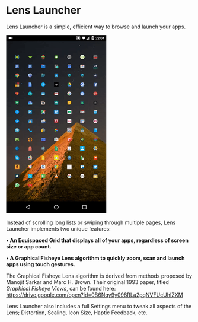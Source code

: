 # Lens Launcher

Lens Launcher is a simple, efficient way to browse and launch your apps.

![Alt text](resources/art/lens_launcher_demo.gif?raw=true "Title")

Instead of scrolling long lists or swiping through multiple pages, Lens Launcher implements two unique features:

<b>• An Equispaced Grid that displays all of your apps, regardless of screen size or app count.</b>

<b>• A Graphical Fisheye Lens algorithm to quickly zoom, scan and launch apps using touch gestures.</b>

The Graphical Fisheye Lens algorithm is derived from methods proposed by Manojit Sarkar and Marc H. Brown. Their original 1993 paper, titled <i>Graphical Fisheye Views</i>, can be found here:
https://drive.google.com/open?id=0B6Nqy9y098RLa2pqNVFUcUhIZXM

Lens Launcher also includes a full Settings menu to tweak all aspects of the Lens; Distortion, Scaling, Icon Size, Haptic Feedback, etc.
